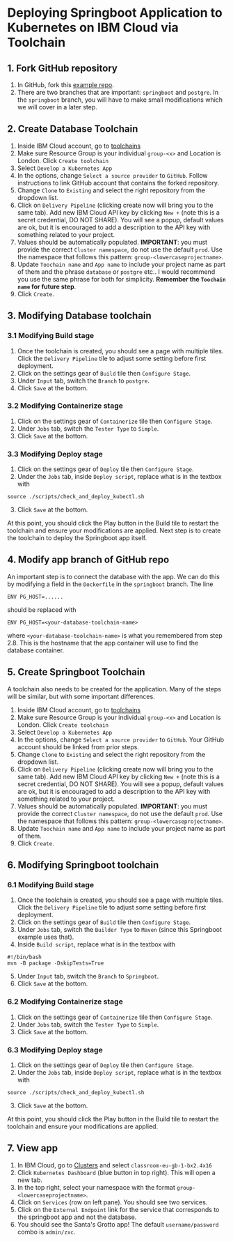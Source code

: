 # Deploying Springboot Application to Kubernetes on IBM Cloud via Toolchain

## 1. Fork GitHub repository
1. In GitHub, fork this [example repo](https://github.com/jushchuk/santas-grotto).
2. There are two branches that are important: `springboot` and `postgre`. In the `springboot` branch, you will have to make small modifications which we will cover in a later step.

## 2. Create Database Toolchain

1. Inside IBM Cloud account, go to [toolchains](https://cloud.ibm.com/devops/toolchains?env_id=ibm:yp:eu-gb)
2. Make sure Resource Group is your individual `group-<x>` and Location is London. Click `Create toolchain`
3. Select `Develop a Kubernetes App`
4. In the options, change `Select a source provider` to `GitHub`. Follow instructions to link GitHub account that contains the forked repository.
5. Change `Clone` to `Existing` and select the right repository from the dropdown list.
6. Click on `Delivery Pipeline` (clicking create now will bring you to the same tab). Add new IBM Cloud API key by clicking `New +` (note this is a secret credential, DO NOT SHARE). You will see a popup, default values are ok, but it is encouraged to add a description to the API key with something related to your project.
7. Values should be automatically populated. **IMPORTANT**: you must provide the correct `Cluster namespace`, do not use the default `prod`. Use the namespace that follows this pattern: `group-<lowercaseprojectname>`. 
8. Update `Toochain name` and `App name` to include your project name as part of them and the phrase `database` or `postgre` etc.. I would recommend you use the same phrase for both for simplicity. **Remember the `Toochain name` for future step**.
9. Click `Create`.

## 3. Modifying Database toolchain

### 3.1 Modifying Build stage
1. Once the toolchain is created, you should see a page with multiple tiles. Click the `Delivery Pipeline` tile to adjust some setting before first deployment.
2. Click on the settings gear of `Build` tile then `Configure Stage`.
5.  Under `Input` tab, switch the `Branch` to `postgre`.
6. Click `Save` at the bottom.

### 3.2 Modifying Containerize stage
1. Click on the settings gear of `Containerize` tile then `Configure Stage`.
2. Under `Jobs` tab, switch the `Tester Type` to `Simple`.
3. Click `Save` at the bottom.

### 3.3 Modifying Deploy stage
1. Click on the settings gear of `Deploy` tile then `Configure Stage`.
2. Under the `Jobs` tab, inside `Deploy script`, replace what is in the textbox with
```
source ./scripts/check_and_deploy_kubectl.sh
```
3. Click `Save` at the bottom.

At this point, you should click the Play button in the Build tile to restart the toolchain and ensure your modifications are applied. Next step is to create the toolchain to deploy the Springboot app itself.

## 4. Modify app branch of GitHub repo

An important step is to connect the database with the app. We can do this by modifying a field in the `Dockerfile` in the `springboot` branch. The line
```
ENV PG_HOST=......
```
should be replaced with
```
ENV PG_HOST=<your-database-toolchain-name>
```
where `<your-database-toolchain-name>` is what you remembered from step 2.8. This is the hostname that the app container will use to find the database container.

## 5. Create Springboot Toolchain
A toolchain also needs to be created for the application. Many of the steps will be similar, but with some important differences.

1. Inside IBM Cloud account, go to [toolchains](https://cloud.ibm.com/devops/toolchains?env_id=ibm:yp:eu-gb)
2. Make sure Resource Group is your individual `group-<x>` and Location is London. Click `Create toolchain`
3. Select `Develop a Kubernetes App`
4. In the options, change `Select a source provider` to `GitHub`. Your GitHub account should be linked from prior steps.
5. Change `Clone` to `Existing` and select the right repository from the dropdown list.
6. Click on `Delivery Pipeline` (clicking create now will bring you to the same tab). Add new IBM Cloud API key by clicking `New +` (note this is a secret credential, DO NOT SHARE). You will see a popup, default values are ok, but it is encouraged to add a description to the API key with something related to your project.
7. Values should be automatically populated. **IMPORTANT**: you must provide the correct `Cluster namespace`, do not use the default `prod`. Use the namespace that follows this pattern: `group-<lowercaseprojectname>`. 
8. Update `Toochain name` and `App name` to include your project name as part of them.
9. Click `Create`.

## 6. Modifying Springboot toolchain

### 6.1 Modifying Build stage
1. Once the toolchain is created, you should see a page with multiple tiles. Click the `Delivery Pipeline` tile to adjust some setting before first deployment.
2. Click on the settings gear of `Build` tile then `Configure Stage`.
3. Under `Jobs` tab, switch the `Builder Type` to `Maven` (since this Springboot example uses that).
4. Inside `Build script`, replace what is in the textbox with
```
#!/bin/bash
mvn -B package -DskipTests=True
```
5.  Under `Input` tab, switch the `Branch` to `Springboot`.
6. Click `Save` at the bottom.

### 6.2 Modifying Containerize stage
1. Click on the settings gear of `Containerize` tile then `Configure Stage`.
2. Under `Jobs` tab, switch the `Tester Type` to `Simple`.
3. Click `Save` at the bottom.

### 6.3 Modifying Deploy stage
1. Click on the settings gear of `Deploy` tile then `Configure Stage`.
2. Under the `Jobs` tab, inside `Deploy script`, replace what is in the textbox with
```
source ./scripts/check_and_deploy_kubectl.sh
```
3. Click `Save` at the bottom.

At this point, you should click the Play button in the Build tile to restart the toolchain and ensure your modifications are applied.

## 7. View app

1. In IBM Cloud, go to [Clusters](https://cloud.ibm.com/kubernetes/clusters) and select `classroom-eu-gb-1-bx2.4x16`
2. Click `Kubernetes Dashboard` (blue button in top right). This will open a new tab.
3. In the top right, select your namespace with the format `group-<lowercaseprojectname>`.
4. Click on `Services` (row on left pane). You should see two services.
5. Click on the `External Endpoint` link for the service that corresponds to the springboot app and not the database.
6. You should see the Santa's Grotto app! The default `username/password` combo is `admin/zxc`.
